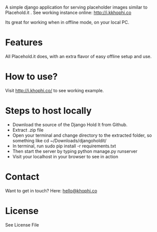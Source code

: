 A simple django application for serving placeholder images similar to Placehold.it . 
See working instance online: http://i.kkhophi.co 

Its great for working when in offline mode, on your local PC.

# Features
All Placehold.it does, with an extra flavor of easy offline setup and use.

# How to use?
Visit http://i.khophi.co/ to see working example.

# Steps to host locally
 - Download the source of the Django Hold It from Github.
 - Extract .zip file
 - Open your terminal and change directory to the extracted folder, so something like cd ~/Downloads/djangoholdit/
 - In terminal, run sudo pip install -r requirements.txt
 - Then start the server by typing python manage.py runserver
 - Visit your localhost in your browser to see in action


Contact
=======
Want to get in touch? Here: hello@khophi.co

License
=======
See License File
